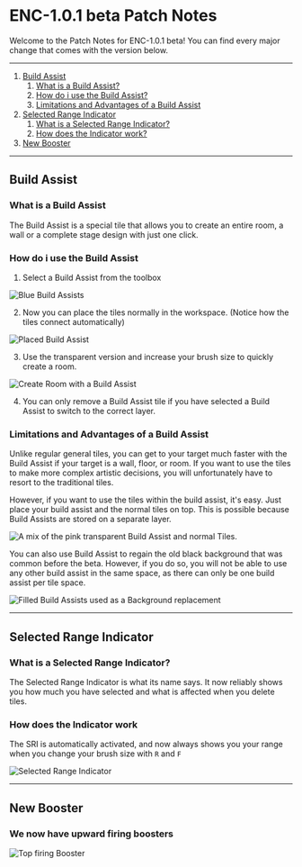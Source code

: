 # ENC-1.0.1 beta Patch Notes
Welcome to the Patch Notes for ENC-1.0.1 beta!
You can find every major change that comes with the version below.

------------

1. [Build Assist](#build-assist)
	1. [What is a Build Assist?](#what-is-a-build-assist)
 	2. [How do i use the Build Assist?](#how-do-i-use-the-build-assist)
 	3. [Limitations and Advantages of a Build Assist](#limitations-and-advantages-of-a-build-assist)
2. [Selected Range Indicator](#selected-range-indicator)
 	1. [What is a Selected Range Indicator?](#what-is-a-selected-range-indicator)
 	2. [How does the Indicator work?](#how-does-the-indicator-work)
3. [New Booster](#new-booster)

------------

## Build Assist
### What is a Build Assist
The Build Assist is a special tile that allows you to create an entire room, a wall or a complete stage design with just one click.

### How do i use the Build Assist
1.  Select a Build Assist from the toolbox
	
![Blue Build Assists]( http://namespace.media/img/images/2020/04/04/Unity_4hC69wV02E.png "Blue Build Assists")

2. Now you can place the tiles normally in the workspace. (Notice how the tiles connect automatically)
	
![Placed Build Assist]( http://namespace.media/img/images/2020/04/04/Unity_dQbpcqvFJl.png "Placed Build Assist")

3. Use the transparent version and increase your brush size to quickly create a room.
 
![Create Room with a Build Assist]( ref/assist01.gif "Create Room with a Build Assist")

4. You can only remove a Build Assist tile if you have selected a Build Assist to switch to the correct layer.

### Limitations and Advantages of a Build Assist
Unlike regular general tiles, you can get to your target much faster with the Build Assist if your target is a wall, floor, or room.
If you want to use the tiles to make more complex artistic decisions, you will unfortunately have to resort to the traditional tiles.

However, if you want to use the tiles within the build assist, it's easy. Just place your build assist and the normal tiles on top. This is possible because Build Assists are stored on a separate layer.

![A mix of the pink transparent Build Assist and normal Tiles.]( http://namespace.media/img/images/2020/04/04/Unity_vxe5rcsVVt.png "A mix of the pink transparent Build Assist and normal Tiles.")

You can also use Build Assist to regain the old black background that was common before the beta.
However, if you do so, you will not be able to use any other build assist in the same space, as there can only be one build assist per tile space.

![Filled Build Assists used as a Background replacement]( http://namespace.media/img/images/2020/04/04/Unity_UJVyH70yVF.png "Filled Build Assists used as a Background replacement")

------------

## Selected Range Indicator
### What is a Selected Range Indicator?
The Selected Range Indicator is what its name says. It now reliably shows you how much you have selected and what is affected when you delete tiles.

### How does the Indicator work
The SRI is automatically activated, and now always shows you your range when you change your brush size with `R` and `F`

![Selected Range Indicator]( ref/selector01.gif "Selected Range Indicator")

------------

## New Booster
### We now have upward firing boosters
![Top firing Booster]( ref/jump01.gif "Top firing Booster")

